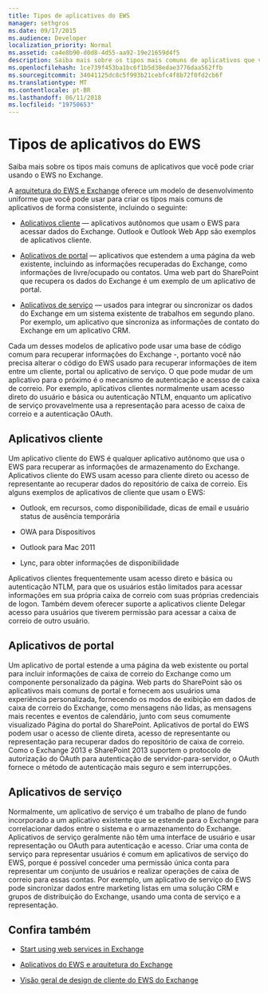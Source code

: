 ```yaml
---
title: Tipos de aplicativos do EWS
manager: sethgros
ms.date: 09/17/2015
ms.audience: Developer
localization_priority: Normal
ms.assetid: ca4e8b90-d0d8-4d55-aa92-19e21659d4f5
description: Saiba mais sobre os tipos mais comuns de aplicativos que você pode criar usando o EWS no Exchange.
ms.openlocfilehash: 1ce739f453ba1bc6f1b5d38edae3776daa562ffb
ms.sourcegitcommit: 34041125dc8c5f993b21cebfc4f8b72f0fd2cb6f
ms.translationtype: MT
ms.contentlocale: pt-BR
ms.lasthandoff: 06/11/2018
ms.locfileid: "19750653"
---
```

# <a name="ews-application-types"></a>Tipos de aplicativos do EWS

Saiba mais sobre os tipos mais comuns de aplicativos que você pode criar usando o EWS no Exchange.
  
A [arquitetura do EWS e Exchange](ews-applications-and-the-exchange-architecture.md) oferece um modelo de desenvolvimento uniforme que você pode usar para criar os tipos mais comuns de aplicativos de forma consistente, incluindo o seguinte: 
  
- [Aplicativos cliente](#bk_clientapps) — aplicativos autônomos que usam o EWS para acessar dados do Exchange. Outlook e Outlook Web App são exemplos de aplicativos cliente. 
    
- [Aplicativos de portal](#bk_portalapps) — aplicativos que estendem a uma página da web existente, incluindo as informações recuperadas do Exchange, como informações de livre/ocupado ou contatos. Uma web part do SharePoint que recupera os dados do Exchange é um exemplo de um aplicativo de portal. 
    
- [Aplicativos de serviço](#bk_serviceapps) — usados para integrar ou sincronizar os dados do Exchange em um sistema existente de trabalhos em segundo plano. Por exemplo, um aplicativo que sincroniza as informações de contato do Exchange em um aplicativo CRM. 
    
Cada um desses modelos de aplicativo pode usar uma base de código comum para recuperar informações do Exchange -, portanto você não precisa alterar o código do EWS usado para recuperar informações de item entre um cliente, portal ou aplicativo de serviço. O que pode mudar de um aplicativo para o próximo é o mecanismo de autenticação e acesso de caixa de correio. Por exemplo, aplicativos clientes normalmente usam acesso direto do usuário e básica ou autenticação NTLM, enquanto um aplicativo de serviço provavelmente usa a representação para acesso de caixa de correio e a autenticação OAuth.
  
## <a name="client-applications"></a>Aplicativos cliente
<a name="bk_clientapps"> </a>

Um aplicativo cliente do EWS é qualquer aplicativo autônomo que usa o EWS para recuperar as informações de armazenamento do Exchange. Aplicativos cliente do EWS usam acesso para cliente direto ou acesso de representante ao recuperar dados do repositório de caixa de correio. Eis alguns exemplos de aplicativos de cliente que usam o EWS:
  
- Outlook, em recursos, como disponibilidade, dicas de email e usuário status de ausência temporária
    
- OWA para Dispositivos
    
- Outlook para Mac 2011
    
- Lync, para obter informações de disponibilidade
    
Aplicativos clientes frequentemente usam acesso direto e básica ou autenticação NTLM, para que os usuários estão limitados para acessar informações em sua própria caixa de correio com suas próprias credenciais de logon. Também devem oferecer suporte a aplicativos cliente Delegar acesso para usuários que tiverem permissão para acessar a caixa de correio de outro usuário.
  
## <a name="portal-applications"></a>Aplicativos de portal
<a name="bk_portalapps"> </a>

Um aplicativo de portal estende a uma página da web existente ou portal para incluir informações de caixa de correio do Exchange como um componente personalizado da página. Web parts do SharePoint são os aplicativos mais comuns de portal e fornecem aos usuários uma experiência personalizada, fornecendo os modos de exibição em dados de caixa de correio do Exchange, como mensagens não lidas, as mensagens mais recentes e eventos de calendário, junto com seus comumente visualizado Página do portal do SharePoint. Aplicativos de portal do EWS podem usar o acesso de cliente direta, acesso de representante ou representação para recuperar dados do repositório de caixa de correio. Como o Exchange 2013 e SharePoint 2013 suportem o protocolo de autorização do OAuth para autenticação de servidor-para-servidor, o OAuth fornece o método de autenticação mais seguro e sem interrupções.
  
## <a name="service-applications"></a>Aplicativos de serviço
<a name="bk_serviceapps"> </a>

Normalmente, um aplicativo de serviço é um trabalho de plano de fundo incorporado a um aplicativo existente que se estende para o Exchange para correlacionar dados entre o sistema e o armazenamento do Exchange. Aplicativos de serviço geralmente não têm uma interface de usuário e usar representação ou OAuth para autenticação e acesso. Criar uma conta de serviço para representar usuários é comum em aplicativos de serviço do EWS, porque é possível conceder uma permissão única conta para representar um conjunto de usuários e realizar operações de caixa de correio para essas contas. Por exemplo, um aplicativo de serviço do EWS pode sincronizar dados entre marketing listas em uma solução CRM e grupos de distribuição do Exchange, usando uma conta de serviço e a representação.
  
## <a name="see-also"></a>Confira também


- [Start using web services in Exchange](start-using-web-services-in-exchange.md)
    
- [Aplicativos do EWS e arquitetura do Exchange](ews-applications-and-the-exchange-architecture.md)
    
- [Visão geral de design de cliente do EWS do Exchange](ews-client-design-overview-for-exchange.md)
    

